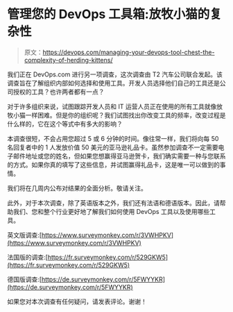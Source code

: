 # 管理您的 DevOps 工具箱:放牧小猫的复杂性

> 原文：<https://devops.com/managing-your-devops-tool-chest-the-complexity-of-herding-kittens/>

我们正在 DevOps.com 进行另一项调查，这次调查由 T2 汽车公司联合发起。该调查旨在了解组织内部如何选择和使用工具。开发人员选择他们自己的工具还是公司授权的工具？也许两者都有一点？

对于许多组织来说，试图跟踪开发人员和 IT 运营人员正在使用的所有工具就像放牧小猫一样困难。但是你的组织呢？我们试图找出你改变工具的频率，改变过程是什么样的，它在这个等式中有多大的影响？

本调查很短，不会占用您超过 5 或 6 分钟的时间。像往常一样，我们将向每 50 名回复者中的 1 人发放价值 50 美元的亚马逊礼品卡。虽然参加调查不一定需要电子邮件地址或您的姓名，但如果您想赢得亚马逊贺卡，我们确实需要一种与您联系的方式。如果你真的填写了这些信息，并试图赢得礼品卡，这是唯一可以做到的事情。

我们将在几周内公布对结果的全面分析。敬请关注。

此外，对于本次调查，除了英语版本之外，我们还有法语和德语版本。因此，请帮助我们、您和整个行业更好地了解我们如何使用 DevOps 工具以及使用哪些工具。

英文版调查:[https://www.surveymonkey.com/r/3VWHPKV](https://www.surveymonkey.com/r/3VWHPKV)

法国版的调查:[https://fr.surveymonkey.com/r/529GKW5](https://fr.surveymonkey.com/r/529GKW5)

德国版调查:[https://de.surveymonkey.com/r/5FWYYKR](https://de.surveymonkey.com/r/5FWYYKR)

如果您对本次调查有任何疑问，请发表评论。谢谢！